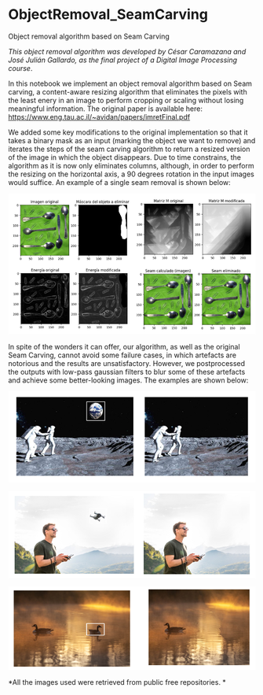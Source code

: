 # ObjectRemoval_SeamCarving
Object removal algorithm based on Seam Carving

*This object removal algorithm was developed by César Caramazana and José Julián Gallardo, as the final project of a Digital Image Processing course*. 

In this notebook we implement an object removal algorithm based on Seam carving, a content-aware resizing algorithm that eliminates the pixels with the least enery in an image to perform cropping or scaling without losing meaningful information. The original paper is available here: https://www.eng.tau.ac.il/~avidan/papers/imretFinal.pdf

We added some key modifications to the original implementation so that it takes a binary mask as an input (marking the object we want to remove) and iterates the steps of the seam carving algorithm to return a resized version of the image in which the object disappears. Due to time constrains, the algorithm as it is now only eliminates columns, although, in order to perform the resizing on the horizontal axis, a 90 degrees rotation in the input images would suffice. An example of a single seam removal is shown below:

![o0](https://github.com/CesarCaramazana/ObjectRemoval_SeamCarving/blob/main/images/seam.PNG?raw=True)

In spite of the wonders it can offer, our algorithm, as well as the original Seam Carving, cannot avoid some failure cases, in which artefacts are notorious and the results are unsatisfactory. However, we postprocessed the outputs with low-pass gaussian filters to blur some of these artefacts and achieve some better-looking images. The examples are shown below:

![o1](https://github.com/CesarCaramazana/ObjectRemoval_SeamCarving/blob/main/images/ob_r1.PNG?raw=True)

![o2](https://github.com/CesarCaramazana/ObjectRemoval_SeamCarving/blob/main/images/ob_r2.PNG?raw=True)

![o3](https://github.com/CesarCaramazana/ObjectRemoval_SeamCarving/blob/main/images/ob_r3.PNG?raw=True)


*All the images used were retrieved from public free repositories. *
